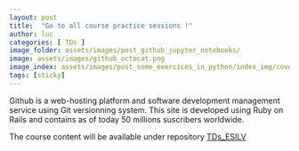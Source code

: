 ```yaml
---
layout: post
title:  "Go to all course practice sessions !"
author: luc
categories: [ TDs ]
image_folder: assets/images/post_github_jupyter_notebooks/
image: assets/images/github_octocat.png
image_index: assets/images/post_some_exercices_in_python/index_img/cover.png
tags: [sticky]
---
```


Github is a web-hosting platform and software development management service using Git versionning system. This site is developed using Ruby on Rails and contains as of today 50 millions suscribers worldwide.

The course content will be available under repository [TDs_ESILV](https://github.com/Luc-Bertin/TDs_ESILV)

